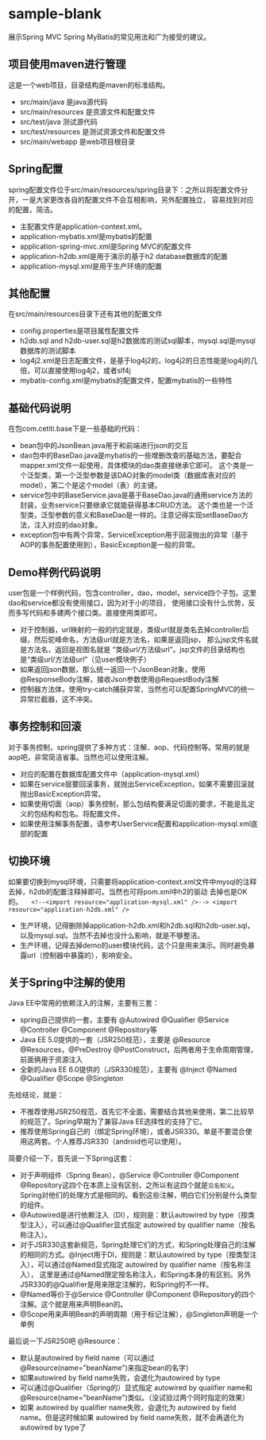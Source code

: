 # sample-blank
展示Spring MVC Spring MyBatis的常见用法和广为接受的建议。

## 项目使用maven进行管理
这是一个web项目，目录结构是maven的标准结构。
* src/main/java 是java源代码
* src/main/resources 是资源文件和配置文件
* src/test/java 测试源代码
* src/test/resources 是测试资源文件和配置文件
* src/main/webapp 是web项目根目录

## Spring配置
spring配置文件位于src/main/resources/spring目录下：之所以将配置文件分开，一是大家更改各自的配置文件不会互相影响，另外配置独立，
容易找到对应的配置，简洁。
* 主配置文件是application-context.xml。
* application-mybatis.xml是mybatis的配置
* application-spring-mvc.xml是Spring MVC的配置文件
* application-h2db.xml是用于演示的基于h2 database数据库的配置
* application-mysql.xml是用于生产环境的配置

## 其他配置
在src/main/resources目录下还有其他的配置文件
* config.properties是项目属性配置文件
* h2db.sql and h2db-user.sql是h2数据库的测试sql脚本，mysql.sql是mysql数据库的测试脚本
* log4j2.xml是日志配置文件，是基于log4j2的，log4j2的日志性能是log4j的几倍，可以直接使用log4j2，或者slf4j
* mybatis-config.xml是mybatis的配置文件，配置mybatis的一些特性

## 基础代码说明
在包com.cetiti.base下是一些基础的代码：
* bean包中的JsonBean.java用于和前端进行json的交互
* dao包中的BaseDao.java是mybatis的一些增删改查的基础方法，要配合mapper.xml文件一起使用，具体模块的dao类直接继承它即可。
这个类是一个泛型类，第一个泛型参数是该DAO对象的model类（数据库表对应的model），第二个是这个model（表）的主键。
* service包中的BaseService.java是基于BaseDao.java的通用service方法的封装，业务service只要继承它就能获得基本CRUD方法。
这个类也是一个泛型类，泛型参数的意义和BaseDao是一样的。注意记得实现setBaseDao方法，注入对应的dao对象。
* exception包中有两个异常，ServiceException用于回滚抛出的异常（基于AOP的事务配置使用到），BasicException是一般的异常。

## Demo样例代码说明
user包是一个样例代码，包含controller，dao，model，service四个子包。这里dao和service都没有使用接口，因为对于小的项目，
使用接口没有什么优势，反而多写代码和多建两个接口类。直接使用类即可。
* 对于控制器，url映射的一般的约定就是，类级url就是类名去掉controller后缀，然后驼峰命名，方法级url就是方法名，如果是返回jsp，
那么jsp文件名就是方法名，返回是视图名就是 “类级url/方法级url”。jsp文件的目录结构也是“类级url/方法级url”（见user模块例子）
* 如果返回json数据，那么统一返回一个JsonBean对象，使用@ResponseBody注解，接收Json参数使用@RequestBody注解
* 控制器方法体，使用try-catch捕获异常，当然也可以配置SpringMVC的统一异常拦截器，这不冲突。

## 事务控制和回滚
对于事务控制，spring提供了多种方式：注解、aop、代码控制等。常用的就是aop吧，非常简洁省事。当然也可以使用注解。
* 对应的配置在数据库配置文件中（application-mysql.xml）
* 如果在service层要回滚事务，就抛出ServiceException，如果不需要回滚就抛出BasicException异常。
* 如果使用切面（aop）事务控制，那么包结构要满足切面的要求，不能是乱定义的包结构和包名。将配置文件。
* 如果使用注解事务配置，请参考UserService配置和application-mysql.xml底部的配置

## 切换环境
如果要切换到mysql环境，只需要将application-context.xml文件中mysql的注释去掉，h2db的配置注释掉即可。当然也可将pom.xml中h2的驱动
去掉也是OK的。
`	<!--<import resource="application-mysql.xml" />-->
	<import resource="application-h2db.xml" />
`
* 生产环境，记得删除掉application-h2db.xml和h2db.sql和h2db-user.sql，以及mysql.sql。当然不去掉也没什么影响，就是不够整洁。
* 生产环境，记得去掉demo的user模块代码，这个只是用来演示。同时避免暴露url（控制器中暴露的），影响安全。

## 关于Spring中注解的使用
Java EE中常用的依赖注入的注解，主要有三套：
* spring自己提供的一套，主要有 @Autowired @Qualifier @Service @Controller @Component @Repository等
* Java EE 5.0提供的一套（JSR250规范），主要是 @Resource @Resources，@PreDestroy @PostConstruct，后两者用于生命周期管理，前面俩用于资源注入
* 全新的Java EE 6.0提供的（JSR330规范），主要有 @Inject @Named @Qualifier @Scope @Singleton

先给结论，就是：
* 不推荐使用JSR250规范，首先它不全面，需要结合其他来使用，第二比较早的规范了。Spring早期为了兼容Java EE选择性的支持了它。
* 推荐使用Spring自己的（绑定Spring环境），或者JSR330。单是不要混合使用这两套。个人推荐JSR330（android也可以使用）。

简要介绍一下，首先说一下Spring这套：
* 对于声明组件（Spring Bean），@Service @Controller @Component @Repository这四个在本质上没有区别，之所以有这四个就是`见名知义`。
Spring对他们的处理方式是相同的。看到这些注解，明白它们分别是什么类型的组件。
* @Autowired是进行依赖注入（DI），规则是：默认autowired by type（按类型注入），可以通过@Qualifier显式指定 autowired by qualifier name（按名称注入）。
* 对于JSR330这套新规范，Spring处理它们的方式，和Spring处理自己的注解的相同的方式。@Inject用于DI，规则是：默认autowired by type（按类型注入），可以通过@Named显式指定 autowired by qualifier name（按名称注入），
这里是通过@Named限定按名称注入，和Spring本身的有区别。另外JSR330的@Qualifier是用来限定注解的，和Spring的不一样。
* @Named等价于@Service @Controller @Component @Repository的四个注解。这个就是用来声明Bean的。
* @Scope用来声明Bean的声明周期（用于标记注解），@Singleton声明是一个单例

最后说一下JSR250吧 @Resource：
* 默认是autowired by field name（可以通过@Resource(name="beanName")来指定bean的名字）
* 如果autowired by field name失败，会退化为autowired by type
* 可以通过@Qualifier（Spring的）显式指定 autowired by qualifier name和@Resource(name="beanName")类似。（没试验过两个同时指定的效果）
* 如果 autowired by qualifier name失败，会退化为 autowired by field name。但是这时候如果 autowired by field name失败，就不会再退化为autowired by type了